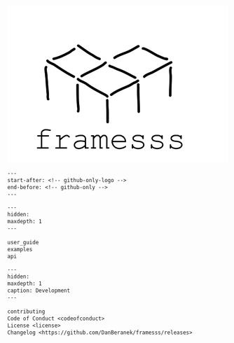 <picture>
  <source media="(prefers-color-scheme: dark)" srcset="assets/logo-dark-mode.png">
  <source media="(prefers-color-scheme: light)" srcset="assets/logo-light-mode.png">
  <img alt="framesss logo" src="assets/logo-light-mode.png">
</picture>

```{include} ../README.md
---
start-after: <!-- github-only-logo -->
end-before: <!-- github-only -->
---
```

[license]: license
[contributor guide]: contributing

```{toctree}
---
hidden:
maxdepth: 1
---

user_guide
examples
api
```


```{toctree}
---
hidden:
maxdepth: 1
caption: Development
---

contributing
Code of Conduct <codeofconduct>
License <license>
Changelog <https://github.com/DanBeranek/framesss/releases>
```
